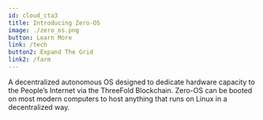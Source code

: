 ```yaml
---
id: cloud_cta3
title: Introducing Zero-OS 
image: ./zero_os.png
button: Learn More
link: /tech
button2: Expand The Grid
link2: /farm
---
```

A decentralized autonomous OS designed to dedicate hardware capacity to the People’s Internet via the ThreeFold Blockchain. Zero-OS can be booted on most modern computers to host anything that runs on Linux in a decentralized way.
